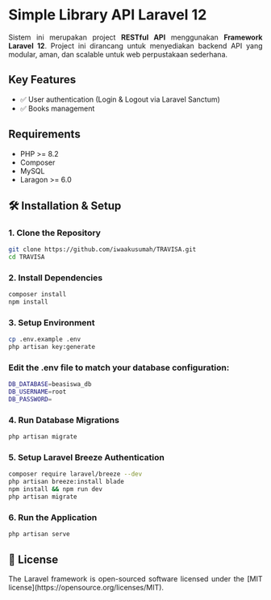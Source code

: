 # Simple Library API Laravel 12

<p style="text-align: justify;">
Sistem ini merupakan project <strong>RESTful API</strong> menggunakan <strong>Framework Laravel 12</strong>. Project ini dirancang untuk menyediakan backend API yang modular, aman, dan scalable untuk web perpustakaan sederhana.
</p>

## Key Features

- ✅ User authentication (Login & Logout via Laravel Sanctum)
- ✅ Books management

## Requirements

- PHP >= 8.2
- Composer
- MySQL
- Laragon >= 6.0

## 🛠️ Installation & Setup

### 1. Clone the Repository
```bash
git clone https://github.com/iwaakusumah/TRAVISA.git
cd TRAVISA
```

### 2. Install Dependencies
```bash
composer install
npm install
```

### 3. Setup Environment
```bash
cp .env.example .env
php artisan key:generate
```

### Edit the .env file to match your database configuration:
```bash
DB_DATABASE=beasiswa_db
DB_USERNAME=root
DB_PASSWORD=
```

### 4. Run Database Migrations
```bash
php artisan migrate
```

### 5. Setup Laravel Breeze Authentication
```bash
composer require laravel/breeze --dev
php artisan breeze:install blade
npm install && npm run dev
php artisan migrate
```

### 6. Run the Application
```bash
php artisan serve
```

## 📄 License
<p style="text-align: justify;">
The Laravel framework is open-sourced software licensed under the [MIT license](https://opensource.org/licenses/MIT).
</p>